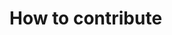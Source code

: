 <!--- See: https://help.github.com/en/articles/setting-guidelines-for-repository-contributors --->

# How to contribute
